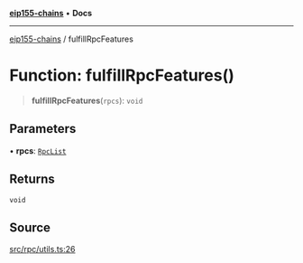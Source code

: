 [**eip155-chains**](../README.md) • **Docs**

***

[eip155-chains](../globals.md) / fulfillRpcFeatures

# Function: fulfillRpcFeatures()

> **fulfillRpcFeatures**(`rpcs`): `void`

## Parameters

• **rpcs**: [`RpcList`](../type-aliases/RpcList.md)

## Returns

`void`

## Source

[src/rpc/utils.ts:26](https://github.com/ivanzzeth/eip155-chains/blob/400ef11db8a06981938f7415f945494cf060a7cb/src/rpc/utils.ts#L26)
